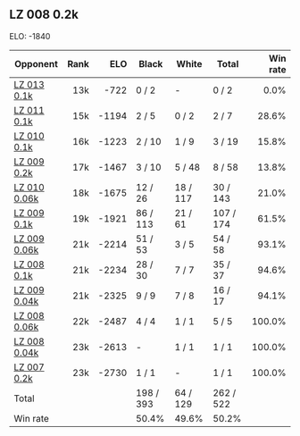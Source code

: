 ## LZ 008 0.2k ##

ELO: -1840

Opponent | Rank | ELO | Black | White | Total | Win rate
---------|-----:|----:|-------|-------|-------|-------:
[LZ 013 0.1k](LZ%20013%200.1k.md) | 13k | -722 | 0 / 2 | - | 0 / 2 | 0.0%
[LZ 011 0.1k](LZ%20011%200.1k.md) | 15k | -1194 | 2 / 5 | 0 / 2 | 2 / 7 | 28.6%
[LZ 010 0.1k](LZ%20010%200.1k.md) | 16k | -1223 | 2 / 10 | 1 / 9 | 3 / 19 | 15.8%
[LZ 009 0.2k](LZ%20009%200.2k.md) | 17k | -1467 | 3 / 10 | 5 / 48 | 8 / 58 | 13.8%
[LZ 010 0.06k](LZ%20010%200.06k.md) | 18k | -1675 | 12 / 26 | 18 / 117 | 30 / 143 | 21.0%
[LZ 009 0.1k](LZ%20009%200.1k.md) | 19k | -1921 | 86 / 113 | 21 / 61 | 107 / 174 | 61.5%
[LZ 009 0.06k](LZ%20009%200.06k.md) | 21k | -2214 | 51 / 53 | 3 / 5 | 54 / 58 | 93.1%
[LZ 008 0.1k](LZ%20008%200.1k.md) | 21k | -2234 | 28 / 30 | 7 / 7 | 35 / 37 | 94.6%
[LZ 009 0.04k](LZ%20009%200.04k.md) | 21k | -2325 | 9 / 9 | 7 / 8 | 16 / 17 | 94.1%
[LZ 008 0.06k](LZ%20008%200.06k.md) | 22k | -2487 | 4 / 4 | 1 / 1 | 5 / 5 | 100.0%
[LZ 008 0.04k](LZ%20008%200.04k.md) | 23k | -2613 | - | 1 / 1 | 1 / 1 | 100.0%
[LZ 007 0.2k](LZ%20007%200.2k.md) | 23k | -2730 | 1 / 1 | - | 1 / 1 | 100.0%
Total | | | 198 / 393 | 64 / 129 | 262 / 522 | 
Win rate| | | 50.4% | 49.6% | 50.2% | 
